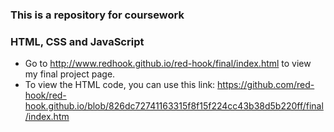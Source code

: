 ### This is a repository for coursework
### HTML, CSS and JavaScript

- Go to http://www.redhook.github.io/red-hook/final/index.html to view my final project page.
- To view the HTML code, you can use this link: https://github.com/red-hook/red-hook.github.io/blob/826dc72741163315f8f15f224cc43b38d5b220ff/final/index.htm


